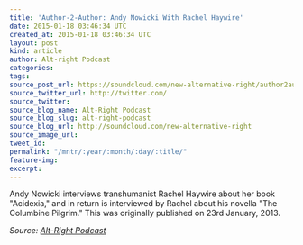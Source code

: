 ```yaml
---
title: 'Author-2-Author: Andy Nowicki With Rachel Haywire'
date: 2015-01-18 03:46:34 UTC
created_at: 2015-01-18 03:46:34 UTC
layout: post
kind: article
author: Alt-right Podcast
categories: 
tags: 
source_post_url: https://soundcloud.com/new-alternative-right/author2author-andy-nowicki-with-rachel-haywire
source_twitter_url: http://twitter.com/
source_twitter: 
source_blog_name: Alt-Right Podcast
source_blog_slug: alt-right-podcast
source_blog_url: http://soundcloud.com/new-alternative-right
source_image_url: 
tweet_id: 
permalink: "/mntr/:year/:month/:day/:title/"
feature-img: 
excerpt: 
---
```

Andy Nowicki interviews transhumanist Rachel Haywire about her book "Acidexia," and in return is interviewed by Rachel about his novella "The Columbine Pilgrim." This was originally published on 23rd January, 2013.<div class="">
    <i>Source: <a href="http://soundcloud.com/new-alternative-right">Alt-Right Podcast</a></i>
</div>
